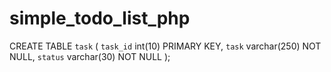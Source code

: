 # simple_todo_list_php

CREATE TABLE `task` ( 
  `task_id` int(10) PRIMARY KEY,
  `task` varchar(250) NOT NULL,
  `status` varchar(30) NOT NULL
);
